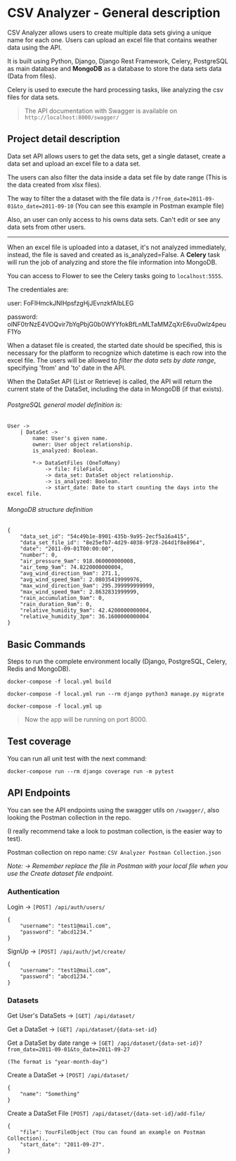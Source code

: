 # CSV Analyzer - General description

CSV Analyzer allows users to create multiple data sets giving a unique name for each one. Users can upload an excel 
file that contains weather data using the API.

It is built using Python, Django, Django Rest Framework, Celery, PostgreSQL as main database and **MongoDB**
as a database to store the data sets data (Data from files). 

Celery is used to execute the hard processing tasks, like analyzing the csv files for data sets.

> The API documentation with Swagger is available on `http://localhost:8000/swagger/`

## Project detail description

Data set API allows users to get the data sets, get a single dataset, create a data set and upload an excel file to
a data set.

The users can also filter the data inside a data set file by date range (This is the data created from xlsx files).

The way to filter the a dataset with the file data is `/?from_date=2011-09-01&to_date=2011-09-10`
(You can see this example in Postman example file)


Also, an user can only access to his owns data sets. Can't edit or see any data sets from other users.

--- 

When an excel file is uploaded into a dataset, it's not analyzed immediately, instead, the file is saved and created as
is_analyzed=False. A **Celery** task will run the job of analyzing and store the file information into MongoDB.

You can access to Flower to see the Celery tasks going to `localhost:5555`.

The credentiales are:

user: FoFIHmckJNlHpsfzgHjJEvnzkfAlbLEG

password: olNF0trNzE4VOQvir7bYqPbjG0b0WYYfokBfLnMLTaMMZqXrE6vu0wlz4peuF1Yo


When a dataset file is created, the started date should be specified, this is necessary for the platform
to recognize which datetime is each row into the excel file. The users will be allowed to *filter the data sets by date
range*, specifying 'from' and 'to' date in the API.

When the DataSet API (List or Retrieve) is called, the API will return the current state of the DataSet, including the 
data in MongoDB (if that exists).

###### PostgreSQL general model definition is:

    User ->
        | DataSet ->
            name: User's given name.
            owner: User object relationship.
            is_analyzed: Boolean.
            
            *-> DataSetFiles (OneToMany)
                -> file: FileField.
                -> data_set: DataSet object relationship.
                -> is_analyzed: Boolean.
                -> start_date: Date to start counting the days into the excel file.

###### MongoDB structure definition
    {
        "data_set_id": "54c49b1e-8901-435b-9a95-2ecf5a16a415",
        "data_set_file_id": "8e25efb7-4d29-4038-9f28-264d1f8e8964",
        "date": "2011-09-01T00:00:00",
        "number": 0,
        "air_pressure_9am": 918.060000000008,
        "air_temp_9am": 74.8220000000004,
        "avg_wind_direction_9am": 271.1,
        "avg_wind_speed_9am": 2.08035419999976,
        "max_wind_direction_9am": 295.399999999999,
        "max_wind_speed_9am": 2.8632831999999,
        "rain_accumulation_9am": 0,
        "rain_duration_9am": 0,
        "relative_humidity_9am": 42.4200000000004,
        "relative_humidity_3pm": 36.1600000000004
    }


## Basic Commands

Steps to run the complete environment locally (Django, PostgreSQL, Celery, Redis and MongoDB).

    docker-compose -f local.yml build
    
    docker-compose -f local.yml run --rm django python3 manage.py migrate
    
    docker-compose -f local.yml up
    
> Now the app will be running on port 8000.


## Test coverage

You can run all unit test with the next command:

`docker-compose run --rm django coverage run -m pytest`


## API Endpoints

You can see the API endpoints using the swagger utils on `/swagger/`, also looking the Postman collection in the repo.

(I really recommend take a look to postman collection, is the easier way to test).

Postman collection on repo name: `CSV Analyzer Postman Collection.json`

*Note: -> Remember replace the file in Postman with your local file when you use the Create dataset file endpoint.*

### Authentication

Login -> `[POST] /api/auth/users/`

    {
        "username": "test1@mail.com",
        "password": "abcd1234."
    }
    
SignUp -> `[POST] /api/auth/jwt/create/`

    {
        "username": "test1@mail.com",
        "password": "abcd1234."
    }
    
### Datasets

Get User's DataSets -> `[GET] /api/dataset/`

Get a DataSet -> `[GET] /api/dataset/{data-set-id}`

Get a DataSet by date range -> `[GET] /api/dataset/{data-set-id}?from_date=2011-09-01&to_date=2011-09-27`

    (The format is "year-month-day") 

Create a DataSet -> `[POST] /api/dataset/`

    {
        "name": "Something"
    }

Create a DataSet File `[POST] /api/dataset/{data-set-id}/add-file/`

    {
        "file": YourFileObject (You can found an example on Postman Collection).,
        "start_date": "2011-09-27".
    }
